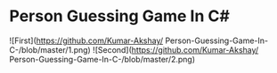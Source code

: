 # Person Guessing Game In C#
 
![First](https://github.com/Kumar-Akshay/ Person-Guessing-Game-In-C-/blob/master/1.png)
![Second](https://github.com/Kumar-Akshay/ Person-Guessing-Game-In-C-/blob/master/2.png)
